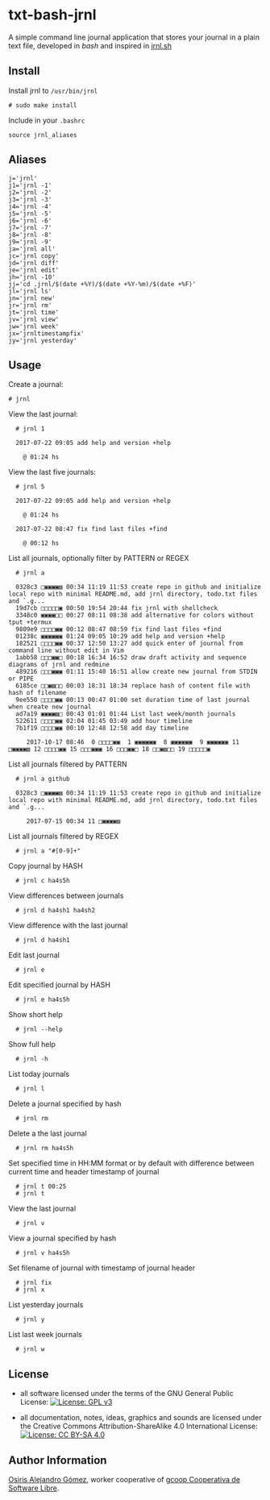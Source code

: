 # txt-bash-jrnl

A simple command line journal application that stores your journal in a plain text file, developed in *bash* and inspired in [jrnl.sh](http://jrnl.sh)

## Install

Install jrnl to `/usr/bin/jrnl`

```
# sudo make install
```

Include in your `.bashrc`

```
source jrnl_aliases
```

## Aliases

```
j='jrnl'
j1='jrnl -1'
j2='jrnl -2'
j3='jrnl -3'
j4='jrnl -4'
j5='jrnl -5'
j6='jrnl -6'
j7='jrnl -7'
j8='jrnl -8'
j9='jrnl -9'
ja='jrnl all'
jc='jrnl copy'
jd='jrnl diff'
je='jrnl edit'
jh='jrnl -10'
jj='cd .jrnl/$(date +%Y)/$(date +%Y-%m)/$(date +%F)'
jl='jrnl ls'
jn='jrnl new'
jr='jrnl rm'
jt='jrnl time'
jv='jrnl view'
jw='jrnl week'
jx='jrnltimestampfix'
jy='jrnl yesterday'
```

## Usage

Create a journal:

  ```
  # jrnl
  ```

View the last journal:

```
  # jrnl 1

  2017-07-22 09:05 add help and version +help

    @ 01:24 hs
```

View the last five journals:

```
  # jrnl 5

  2017-07-22 09:05 add help and version +help

    @ 01:24 hs

  2017-07-22 08:47 fix find last files +find

    @ 00:12 hs
```

List all journals, optionally filter by PATTERN or REGEX

```
  # jrnl a

  0328c3 □▣▣▣▣▨ 00:34 11:19 11:53 create repo in github and initialize local repo with minimal README.md, add jrnl directory, todo.txt files and `.g...
  19d7cb □□□□□▣ 00:50 19:54 20:44 fix jrnl with shellcheck
  3348c0 ▣▣▣▣□□ 00:27 08:11 08:38 add alternative for colors without tput +termux
  9809e9 □□□□▣▣ 00:12 08:47 08:59 fix find last files +find
  01238c ▣▣▣▣▣▣ 01:24 09:05 10:29 add help and version +help
  182521 □□□□▣▣ 00:37 12:50 13:27 add quick enter of journal from command line without edit in Vim
  1abb58 □□□▣▣□ 00:18 16:34 16:52 draw draft activity and sequence diagrams of jrnl and redmine
  489216 □□□▣▣▣ 01:11 15:40 16:51 allow create new journal from STDIN or PIPE
  6185ce □□▣▨□□ 00:03 18:31 18:34 replace hash of content file with hash of filename
  9ee550 □□□□▣▣ 00:13 00:47 01:00 set duration time of last journal when create new journal
  ad7a19 ▣▣▣▣▨□ 00:43 01:01 01:44 List last week/month journals
  522611 □□□□▣▣ 02:04 01:45 03:49 add hour timeline
  7b1f19 □□□□▣▣ 00:10 12:48 12:58 add day timeline

     2017-10-17 08:46  0 □□□□▣▣  1 ▣▣▣▣▣▣  8 ▣▣▣▣▣▣  9 ▣▣▣▣▣▣ 11 □▣▣▣▣▨ 12 □□□□▣▣ 15 □□□▣▣▣ 16 □□□▣▣□ 18 □□▣▨□□ 19 □□□□□▣
```

List all journals filtered by PATTERN

```
  # jrnl a github

  0328c3 □▣▣▣▣▨ 00:34 11:19 11:53 create repo in github and initialize local repo with minimal README.md, add jrnl directory, todo.txt files and `.g...

     2017-07-15 00:34 11 □▣▣▣▣▨
```

List all journals filtered by REGEX

```
  # jrnl a "#[0-9]+"
```

Copy journal by HASH

```
  # jrnl c ha4s5h
```

View differences between journals

```
  # jrnl d ha4sh1 ha4sh2
```

View difference with the last journal

```
  # jrnl d ha4sh1
```

Edit last journal

```
  # jrnl e
```

Edit specified journal by HASH

```
  # jrnl e ha4s5h
```

Show short help

```
  # jrnl --help
```

Show full help

```
  # jrnl -h
```

List today journals

```
  # jrnl l
```

Delete a journal specified by hash

```
  # jrnl rm
```

Delete a the last journal

```
  # jrnl rm ha4s5h
```

Set specified time in HH:MM format or by default with difference
between current time and header timestamp of journal

```
  # jrnl t 00:25
  # jrnl t
```

View the last journal

```
  # jrnl v
```

View a journal specified by hash

```
  # jrnl v ha4s5h
```

Set filename of journal with timestamp of journal header

```
  # jrnl fix
  # jrnl x
```

List yesterday journals

```
  # jrnl y
```

List last week journals

```
  # jrnl w
```

## License

-  all software licensed under the terms of the GNU General Public License:
   [![License: GPL v3](https://img.shields.io/badge/License-GPL%20v3-blue.svg)](https://www.gnu.org/licenses/gpl-3.0)

-  all documentation, notes, ideas, graphics and sounds are licensed under the Creative Commons Attribution-ShareAlike 4.0 International License:
   [![License: CC BY-SA 4.0](https://img.shields.io/badge/License-CC%20BY--SA%204.0-lightgrey.svg)](https://creativecommons.org/licenses/by-sa/4.0/)

## Author Information

[Osiris Alejandro Gómez](https://www.osiux.com/), worker cooperative of [gcoop Cooperativa de Software Libre](https://www.gcoop.coop/).
